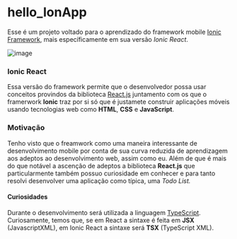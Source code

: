 # hello_IonApp

Esse é um projeto voltado para o aprendizado do framework mobile [Ionic Framework](https://ionicframework.com/), mais específicamente em sua versão *Ionic React*.

![image](https://user-images.githubusercontent.com/39538844/70950772-47a1c000-2040-11ea-8577-ed662d756928.png)

### Ionic React

Essa versão do framework permite que o desenvolvedor possa usar conceitos provindos da biblioteca [React.js](https://pt-br.reactjs.org) juntamento com os que o framerwork **Ionic** traz por si só que é justamete construir aplicações móveis usando tecnologias web como **HTML**, **CSS** e **JavaScript**.

### Motivação

Tenho visto que o freamwork como uma maneira interessante de desenvolvimento mobile por conta de sua curva reduzida de aprendizagem aos adeptos ao desenvolvimento web, assim como eu. Além de que é mais do que notável a ascenção de adeptos a biblioteca **React.js** que particularmente também possuo curiosidade em conhecer e para tanto resolvi desenvolver uma aplicação como típica, uma *Todo List.*



#### Curiosidades

Durante o desenvolvimento será utilizada a linguagem [TypeScript](https://www.typescriptlang.org/). Curiosamente, temos que, se em React a sintaxe é feita em **JSX** (JavascriptXML), em Ionic React a sintaxe será **TSX** (TypeScript XML).
